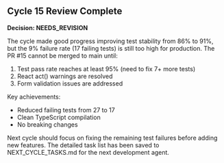 ## Cycle 15 Review Complete

**Decision: NEEDS_REVISION**

The cycle made good progress improving test stability from 86% to 91%, but the 9% failure rate (17 failing tests) is still too high for production. The PR #15 cannot be merged to main until:

1. Test pass rate reaches at least 95% (need to fix 7+ more tests)
2. React act() warnings are resolved
3. Form validation issues are addressed

Key achievements:
- Reduced failing tests from 27 to 17
- Clean TypeScript compilation
- No breaking changes

Next cycle should focus on fixing the remaining test failures before adding new features. The detailed task list has been saved to NEXT_CYCLE_TASKS.md for the next development agent.
